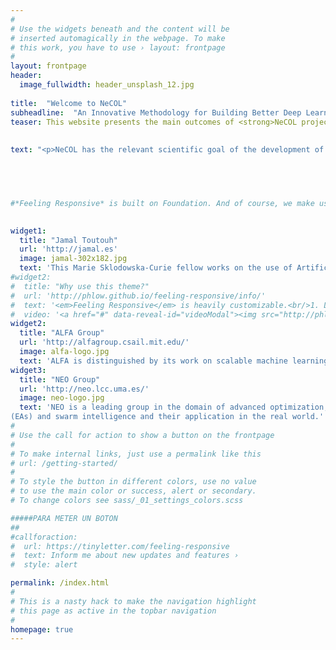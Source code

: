 ```yaml
---
#
# Use the widgets beneath and the content will be
# inserted automagically in the webpage. To make
# this work, you have to use › layout: frontpage
#
layout: frontpage
header:
  image_fullwidth: header_unsplash_12.jpg
  
title:  "Welcome to NeCOL"
subheadline:  "An Innovative Methodology for Building Better Deep Learning Tools for Real Word Applications"
teaser: This website presents the main outcomes of <strong>NeCOL project</strong> under the <strong>Marie Sklodowska-Curie grant No 799078</strong>.</br><img src="http://jamaltoutouh.github.io/images/h2020.jpg"/> 
 
 
text: "<p>NeCOL has the relevant scientific goal of the development of efficient deep learning (DL) based on the use of co-evolutionary algorithms (CEAs) for real world applications. Hence the name of the project, <strong>Neural CO-evoltionary Learning</strong> or <strong>NeCOL</strong>. We want to tackle applications of importance in present societies, such as cybersecurity and Smart Cities (SC).</p><p>This project is funded by European Union’s Horizon 2020 research and innovation programme under the Marie Skłodowska-Curie Individual Fellowship grant agreement No 799078. NeCOL involves <strong>Jamal Toutouh, PhD.</strong> as the Marie Sklodowska-Curie fellow and main researcher and two research groups: <strong>NEO</strong> (Networking and Emerging Optimization) at the University of Malaga (UMA) in Europe (Spain) and <strong>ALFA</strong> (Anyscale Learning For All) at the Massachusetts Institute of Technology (MIT) in USA. </p>"

 



#*Feeling Responsive* is built on Foundation. And of course, we make use of the wonderful grid system and so can you. Find out more about [constructing  beautiful layouts][1] in the foundation documentation.

  
widget1:
  title: "Jamal Toutouh"
  url: 'http://jamal.es'
  image: jamal-302x182.jpg
  text: 'This Marie Sklodowska-Curie fellow works on the use of Artificial Intelligence to improve the life of EU citizens, without leaving the vulnerable population behind.'
#widget2:
#  title: "Why use this theme?"
#  url: 'http://phlow.github.io/feeling-responsive/info/'
#  text: '<em>Feeling Responsive</em> is heavily customizable.<br/>1. Language-Support :)<br/>2. Optimized for speed and it&#39;s responsive.<br/>3. Built on <a href="http://foundation.zurb.com/">Foundation Framework</a>.<br/>4. Seven different Headers.<br/>5. Customizable navigation, footer,...'
#  video: '<a href="#" data-reveal-id="videoModal"><img src="http://phlow.github.io/feeling-responsive/images/start-video-feeling-responsive-302x182.jpg" width="302" height="182" alt=""/></a>'
widget2:
  title: "ALFA Group"
  url: 'http://alfagroup.csail.mit.edu/'
  image: alfa-logo.jpg
  text: 'ALFA is distinguished by its work on scalable machine learning (ML) and data science frameworks for large-scale knowledge mining, prediction, analytics, and optimization.'
widget3:
  title: "NEO Group"
  url: 'http://neo.lcc.uma.es/'
  image: neo-logo.jpg
  text: 'NEO is a leading group in the domain of advanced optimization, principally using evolutionary algorithms
(EAs) and swarm intelligence and their application in the real world.'
#
# Use the call for action to show a button on the frontpage
#
# To make internal links, just use a permalink like this
# url: /getting-started/
#
# To style the button in different colors, use no value
# to use the main color or success, alert or secondary.
# To change colors see sass/_01_settings_colors.scss

#####PARA METER UN BOTON
##
#callforaction:
#  url: https://tinyletter.com/feeling-responsive
#  text: Inform me about new updates and features ›
#  style: alert

permalink: /index.html
#
# This is a nasty hack to make the navigation highlight
# this page as active in the topbar navigation
#
homepage: true
---
```

<!--
#<div id="videoModal" class="reveal-modal large" data-reveal="">
#  <div class="flex-video widescreen vimeo" style="display: block;">
#    <iframe width="1280" height="720" src="https://www.youtube.com/embed/3b5zCFSmVvU" frameborder="0" allowfullscreen></iframe>
#  </div>
#  <a class="close-reveal-modal">&#215;</a>
#</div>
-->